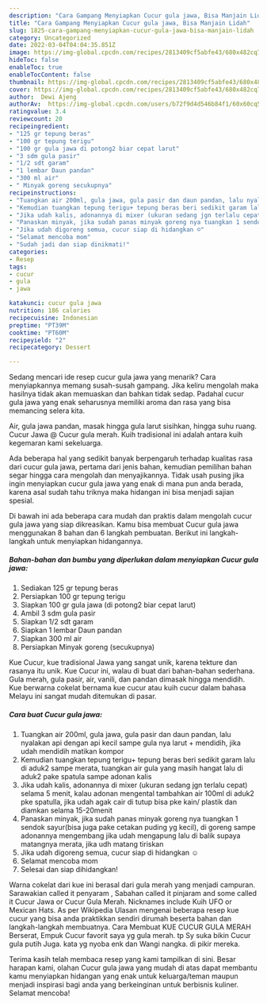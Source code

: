 ```yaml
---
description: "Cara Gampang Menyiapkan Cucur gula jawa, Bisa Manjain Lidah"
title: "Cara Gampang Menyiapkan Cucur gula jawa, Bisa Manjain Lidah"
slug: 1825-cara-gampang-menyiapkan-cucur-gula-jawa-bisa-manjain-lidah
category: Uncategorized
date: 2022-03-04T04:04:35.851Z
image: https://img-global.cpcdn.com/recipes/2813409cf5abfe43/680x482cq70/cucur-gula-jawa-foto-resep-utama.jpg
hideToc: false
enableToc: true
enableTocContent: false
thumbnail: https://img-global.cpcdn.com/recipes/2813409cf5abfe43/680x482cq70/cucur-gula-jawa-foto-resep-utama.jpg
cover: https://img-global.cpcdn.com/recipes/2813409cf5abfe43/680x482cq70/cucur-gula-jawa-foto-resep-utama.jpg
author:  Dewi Ajeng
authorAv:  https://img-global.cpcdn.com/users/b72f9d4d546b84f1/60x60cq50/avatar.jpg
ratingvalue: 3.4
reviewcount: 20
recipeingredient:
- "125 gr tepung beras"
- "100 gr tepung terigu"
- "100 gr gula jawa di potong2 biar cepat larut"
- "3 sdm gula pasir"
- "1/2 sdt garam"
- "1 lembar Daun pandan"
- "300 ml air"
- " Minyak goreng secukupnya"
recipeinstructions:
- "Tuangkan air 200ml, gula jawa, gula pasir dan daun pandan, lalu nyalakan api dengan api kecil sampe gula nya larut + mendidih, jika udah mendidih matikan kompor"
- "Kemudian tuangkan tepung terigu+ tepung beras beri sedikit garam lalu di aduk2 sampe merata, tuangkan air gula yang masih hangat lalu di aduk2 pake spatula sampe adonan kalis"
- "Jika udah kalis, adonannya di mixer (ukuran sedang jgn terlalu cepat) selama 5 menit, kalau adonan mengental tambahkan air 100ml di aduk2 pke spatulla, jika udah agak cair di tutup bisa pke kain/ plastik dan diamkan selama 15-20menit"
- "Panaskan minyak, jika sudah panas minyak goreng nya tuangkan 1 sendok sayur(bisa juga pake cetakan puding yg kecil), di goreng sampe adonannya mengembang jika udah mengapung lalu di balik supaya matangnya merata, jika udh matang tiriskan"
- "Jika udah digoreng semua, cucur siap di hidangkan ☺"
- "Selamat mencoba mom"
- "Sudah jadi dan siap dinikmati!"
categories:
- Resep
tags:
- cucur
- gula
- jawa

katakunci: cucur gula jawa 
nutrition: 186 calories
recipecuisine: Indonesian
preptime: "PT39M"
cooktime: "PT60M"
recipeyield: "2"
recipecategory: Dessert

---
```



Sedang mencari ide resep cucur gula jawa yang menarik? Cara menyiapkannya memang susah-susah gampang. Jika keliru mengolah maka hasilnya tidak akan memuaskan dan bahkan tidak sedap. Padahal cucur gula jawa yang enak seharusnya memiliki aroma dan rasa yang bisa memancing selera kita.


Air, gula jawa pandan, masak hingga gula larut sisihkan, hingga suhu ruang. Cucur Jawa @ Cucur gula merah. Kuih tradisional ini adalah antara kuih kegemaran kami sekeluarga.

Ada beberapa hal yang sedikit banyak berpengaruh terhadap kualitas rasa dari cucur gula jawa, pertama dari jenis bahan, kemudian pemilihan bahan segar hingga cara mengolah dan menyajikannya. Tidak usah pusing jika ingin menyiapkan cucur gula jawa yang enak di mana pun anda berada, karena asal sudah tahu triknya maka hidangan ini bisa menjadi sajian spesial.


Di bawah ini ada beberapa cara mudah dan praktis dalam mengolah cucur gula jawa yang siap dikreasikan. Kamu bisa membuat Cucur gula jawa menggunakan 8 bahan dan 6 langkah pembuatan. Berikut ini langkah-langkah untuk menyiapkan hidangannya.

<!--inarticleads1-->

##### Bahan-bahan dan bumbu yang diperlukan dalam menyiapkan Cucur gula jawa:

1. Sediakan 125 gr tepung beras
1. Persiapkan 100 gr tepung terigu
1. Siapkan 100 gr gula jawa (di potong2 biar cepat larut)
1. Ambil 3 sdm gula pasir
1. Siapkan 1/2 sdt garam
1. Siapkan 1 lembar Daun pandan
1. Siapkan 300 ml air
1. Persiapkan  Minyak goreng (secukupnya)


Kue Cucur, kue tradisional Jawa yang sangat unik, karena tekture dan rasanya itu unik. Kue Cucur ini, walau di buat dari bahan-bahan sederhana. Gula merah, gula pasir, air, vanili, dan pandan dimasak hingga mendidih. Kue berwarna cokelat bernama kue cucur atau kuih cucur dalam bahasa Melayu ini sangat mudah ditemukan di pasar. 

<!--inarticleads2-->

##### Cara buat Cucur gula jawa:

1. Tuangkan air 200ml, gula jawa, gula pasir dan daun pandan, lalu nyalakan api dengan api kecil sampe gula nya larut + mendidih, jika udah mendidih matikan kompor
1. Kemudian tuangkan tepung terigu+ tepung beras beri sedikit garam lalu di aduk2 sampe merata, tuangkan air gula yang masih hangat lalu di aduk2 pake spatula sampe adonan kalis
1. Jika udah kalis, adonannya di mixer (ukuran sedang jgn terlalu cepat) selama 5 menit, kalau adonan mengental tambahkan air 100ml di aduk2 pke spatulla, jika udah agak cair di tutup bisa pke kain/ plastik dan diamkan selama 15-20menit
1. Panaskan minyak, jika sudah panas minyak goreng nya tuangkan 1 sendok sayur(bisa juga pake cetakan puding yg kecil), di goreng sampe adonannya mengembang jika udah mengapung lalu di balik supaya matangnya merata, jika udh matang tiriskan
1. Jika udah digoreng semua, cucur siap di hidangkan ☺
1. Selamat mencoba mom
1. Selesai dan siap dihidangkan!

Warna cokelat dari kue ini berasal dari gula merah yang menjadi campuran. Sarawakian called it penyaram , Sabahan called it pinjaram and some called it Cucur Jawa or Cucur Gula Merah. Nicknames include Kuih UFO or Mexican Hats. As per Wikipedia Ulasan mengenai beberapa resep kue cucur yang bisa anda praktikkan sendiri dirumah beserta bahan dan langkah-langkah membuatnya. Cara Membuat KUE CUCUR GULA MERAH Berserat, Empuk Cucur favorit saya yg gula merah. tp Sy suka bikin Cucur gula putih Juga. kata yg nyoba enk dan Wangi nangka. di pikir mereka. 

Terima kasih telah membaca resep yang kami tampilkan di sini. Besar harapan kami, olahan Cucur gula jawa yang mudah di atas dapat membantu kamu menyiapkan hidangan yang enak untuk keluarga/teman maupun menjadi inspirasi bagi anda yang berkeinginan untuk berbisnis kuliner. Selamat mencoba!
